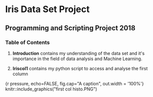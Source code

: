 # Iris Data Set Project
## Programming and Scripting Project 2018

### **Table of Contents**
1. **Introduction** contains my understanding of the data set and it's importance in the field of data analysis and Machine Learning.

2. **Iriscol1** contains my python script to access and analyse the first column

{r pressure, echo=FALSE, fig.cap="A caption", out.width = '100%'}
knitr::include_graphics("first col histo.PNG")



